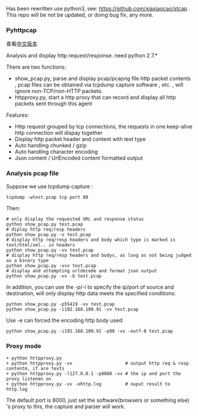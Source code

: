 Has been rewritten use python3, see: https://github.com/xiaxiaocao/stcap .
This repo will be not be updated, or doing bug fix, any more.


### Pyhttpcap

查看[中文版本][cn_mark]

Analysis and display http request/response. need python 2.7.*

There are two functions:

* show_pcap.py, parse and display pcap/pcapng file http packet contents , pcap files can be obtained via tcpdump capture software , etc. , will ignore non-TCP/non-HTTP packets.
* httpproxy.py, start a http proxy that can record and display all http packets sent through this agent

Features:

* Http request grouped by tcp connections, the requests in one keep-alive http connection will dispay together
* Display http packet header and content with text type
* Auto handling chunked / gzip
* Auto handling character encoding
* Json content / UrlEncoded content formatted output

### Analysis pcap file

Suppose we use tcpdump capture :
```
tcpdump -wtest.pcap tcp port 80
```
Then:
```
# only display the requested URL and response status  
python show_pcap.py test.pcap  
# diplay http req/resp headers  
python show_pcap.py -v test.pcap   
# display http req/resp headers and body which type is marked is text/html/xml.. in headers   
python show_pcap.py -vv test.pcap  
# display http req/resp headers and bodys, as long as not being judged as a binary type   
python show_pcap.py -vvv test.pcap   
# display and attempting urldecode and format json output   
python show_pcap.py -vv -b test.pcap  
```
In addition, you can use the -p/-i to specify the ip/port of source and destination, will only display http data meets the specified conditions:
```
python show_pcap.py -p55419 -vv test.pcap
python show_pcap.py -i192.168.109.91 -vv test.pcap
```

Use -e can forced the encoding http body used:
```
python show_pcap.py -i192.168.109.91 -p80 -vv -eutf-8 test.pcap
```

### Proxy mode
```
+ python httpproxy.py
+ python httpproxy.py -vv                    # output http req & resp contentm, if are texts
+ python httpproxy.py -l127.0.0.1 -p8080 -vv # the ip and port the proxy listenen on
+ python httpproxy.py -vv -ohttp.log         # ouput result to http.log
```

The default port is 8000, just set the software(browsers or something else) 's proxy to this, the capture and parser will work.


[cn_mark]: https://github.com/xiaxiaocao/pyhttpcap/blob/master/README_cn.md  "中文版本"
